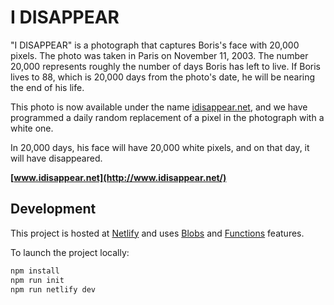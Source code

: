 # I DISAPPEAR

"I DISAPPEAR" is a photograph that captures Boris's face with 20,000 pixels. The photo was taken in Paris on November 11, 2003. The number 20,000 represents roughly the number of days Boris has left to live. If Boris lives to 88, which is 20,000 days from the photo's date, he will be nearing the end of his life.

This photo is now available under the name [idisappear.net](http://www.idisappear.net/), and we have programmed a daily random replacement of a pixel in the photograph with a white one.

In 20,000 days, his face will have 20,000 white pixels, and on that day, it will have disappeared.

**[www.idisappear.net](http://www.idisappear.net/)**

## Development

This project is hosted at [Netlify](https://www.netlify.com/) and uses [Blobs](https://docs.netlify.com/blobs/overview/) and [Functions](https://docs.netlify.com/functions/overview/) features.

To launch the project locally:

```sh
npm install
npm run init
npm run netlify dev
```
